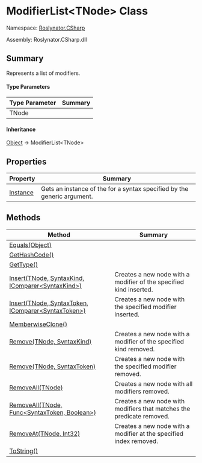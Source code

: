 # ModifierList\<TNode> Class

Namespace: [Roslynator.CSharp](../README.md)

Assembly: Roslynator\.CSharp\.dll

## Summary

Represents a list of modifiers\.

#### Type Parameters

| Type Parameter | Summary |
| -------------- | ------- |
| TNode | |

#### Inheritance

[Object](https://docs.microsoft.com/en-us/dotnet/api/system.object) &#x2192; ModifierList\<TNode>

## Properties

| Property | Summary |
| -------- | ------- |
| [Instance](Instance/README.md) | Gets an instance of the  for a syntax specified by the generic argument\. |

## Methods

| Method | Summary |
| ------ | ------- |
| [Equals(Object)](https://docs.microsoft.com/en-us/dotnet/api/system.object.equals) | |
| [GetHashCode()](https://docs.microsoft.com/en-us/dotnet/api/system.object.gethashcode) | |
| [GetType()](https://docs.microsoft.com/en-us/dotnet/api/system.object.gettype) | |
| [Insert(TNode, SyntaxKind, IComparer\<SyntaxKind>)](Insert/README.md) | Creates a new node with a modifier of the specified kind inserted\. |
| [Insert(TNode, SyntaxToken, IComparer\<SyntaxToken>)](Insert/README.md) | Creates a new node with the specified modifier inserted\. |
| [MemberwiseClone()](https://docs.microsoft.com/en-us/dotnet/api/system.object.memberwiseclone) | |
| [Remove(TNode, SyntaxKind)](Remove/README.md) | Creates a new node with a modifier of the specified kind removed\. |
| [Remove(TNode, SyntaxToken)](Remove/README.md) | Creates a new node with the specified modifier removed\. |
| [RemoveAll(TNode)](RemoveAll/README.md) | Creates a new node with all modifiers removed\. |
| [RemoveAll(TNode, Func\<SyntaxToken, Boolean>)](RemoveAll/README.md) | Creates a new node with modifiers that matches the predicate removed\. |
| [RemoveAt(TNode, Int32)](RemoveAt/README.md) | Creates a new node with a modifier at the specified index removed\. |
| [ToString()](https://docs.microsoft.com/en-us/dotnet/api/system.object.tostring) | |

